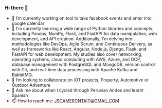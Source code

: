 ### Hi there 👋

- 🔭 I’m currently working on tool to take facebook events and enter into google calendar
- 🌱 I'm currently learning a wide range of Python libraries and concepts, including Pandas, NumPy, Flask, and FastAPI for data manipulation, web development, and API creation. Additionally, I'm delving into methodologies like DevOps, Agile Scrum, and Continuous Delivery, as well as frameworks like React, Angular, Node.js, Django, Flask, and FastAPI for web development. My studies also cover networking, operating systems, cloud computing with AWS, Azure, and GCP, database management with PostgreSQL and MongoDB, version control with Git, and real-time data processing with Apache Kafka and RabbitMQ.
- 👯 I’m looking to collaborate on IOT projects, Property, Automotive or Outdoor Adventure 
- 💬 Ask me about when I cycled through Peruvian Andes and learnt Spanish
- 📫 How to reach me: JSCAMERONTAIT@GMAIL.COM
